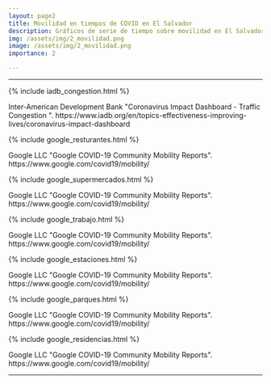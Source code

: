 ```yaml
---
layout: page2
title: Movilidad en tiempos de COVID en El Salvador
description: Gráficos de serie de tiempo sobre movilidad en El Salvador a partir de datos de Google
img: /assets/img/2_movilidad.png
image: /assets/img/2_movilidad.png
importance: 2

---
```

***
{% include iadb_congestion.html %}
<div class="caption">
    Inter-American Development Bank "Coronavirus Impact Dashboard - Traffic Congestion ".
https://www.iadb.org/en/topics-effectiveness-improving-lives/coronavirus-impact-dashboard
</div>

{% include google_resturantes.html %}
<div class="caption">
    Google LLC "Google COVID-19 Community Mobility Reports".
https://www.google.com/covid19/mobility/  
</div>

{% include google_supermercados.html %}
<div class="caption">
   Google LLC "Google COVID-19 Community Mobility Reports".
https://www.google.com/covid19/mobility/ 
</div>

{% include google_trabajo.html %}
<div class="caption">
    Google LLC "Google COVID-19 Community Mobility Reports".
https://www.google.com/covid19/mobility/ 
</div>

{% include google_estaciones.html %}
<div class="caption">
    Google LLC "Google COVID-19 Community Mobility Reports".
https://www.google.com/covid19/mobility/ 
</div>

{% include google_parques.html %}
<div class="caption">
    Google LLC "Google COVID-19 Community Mobility Reports".
https://www.google.com/covid19/mobility/ 
</div>

{% include google_residencias.html %}
<div class="caption">
    Google LLC "Google COVID-19 Community Mobility Reports".
https://www.google.com/covid19/mobility/  
</div>

***